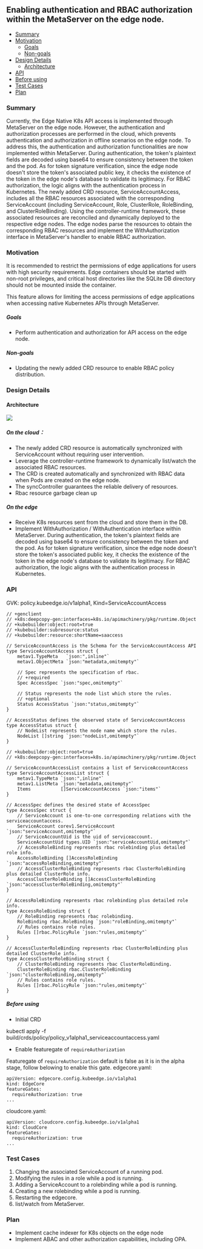 ## Enabling authentication and RBAC authorization within the MetaServer on the edge node.

- [Summary](#summary)
- [Motivation](#motivation)
  - [Goals](#goals)
  - [Non-goals](#non-goals)
- [Design Details](#design-details)
  - [Architecture](#architecture)
- [API](#api)
- [Before using](#before-using)
- [Test Cases](#test-cases)
- [Plan](#plan)

### Summary

Currently, the Edge Native K8s API access is implemented through MetaServer on the edge node. However, the authentication and authorization processes are performed in the cloud, which prevents authentication and authorization in offline scenarios on the edge node.
To address this, the authentication and authorization functionalities are now implemented within MetaServer. During authentication, the token's plaintext fields are decoded using base64 to ensure consistency between the token and the pod. As for token signature verification, since the edge node doesn't store the token's associated public key, it checks the existence of the token in the edge node's database to validate its legitimacy.
For RBAC authorization, the logic aligns with the authentication process in Kubernetes. The newly added CRD resource, ServiceAccountAccess, includes all the RBAC resources associated with the corresponding ServiceAccount (including ServiceAccount, Role, ClusterRole, RoleBinding, and ClusterRoleBinding). Using the controller-runtime framework, these associated resources are reconciled and dynamically deployed to the respective edge nodes. The edge nodes parse the resources to obtain the corresponding RBAC resources and implement the WithAuthorization interface in MetaServer's handler to enable RBAC authorization.

### Motivation

It is recommended to restrict the permissions of edge applications for users with high security requirements. Edge containers should be started with non-root privileges, and critical host directories like the SQLite DB directory should not be mounted inside the container.

This feature allows for limiting the access permissions of edge applications when accessing native Kubernetes APIs through MetaServer.

##### Goals

- Perform authentication and authorization for API access on the edge node.

##### Non-goals

- Updating the newly added CRD resource to enable RBAC policy distribution.

### Design Details

#### Architecture

![](../images/proposals/authorization.png)

##### On the cloud：

- The newly added CRD resource is automatically synchronized with ServiceAccount without requiring user intervention.
- Leverage the controller-runtime framework to dynamically list/watch the associated RBAC resources.
- The CRD is created automatically and synchronized with RBAC data when Pods are created on the edge node.
- The syncController guarantees the reliable delivery of resources.
- Rbac resource garbage clean up

##### On the edge

- Receive K8s resources sent from the cloud and store them in the DB.
- Implement WithAuthorization / WithAuthentication interface within MetaServer. During authentication, the token's plaintext fields are decoded using base64 to ensure consistency between the token and the pod. As for token signature verification, since the edge node doesn't store the token's associated public key, it checks the existence of the token in the edge node's database to validate its legitimacy. For RBAC authorization, the logic aligns with the authentication process in Kubernetes.

### API

GVK: policy.kubeedge.io/v1alpha1, Kind=ServiceAccountAccess

```
// +genclient
// +k8s:deepcopy-gen:interfaces=k8s.io/apimachinery/pkg/runtime.Object
// +kubebuilder:object:root=true
// +kubebuilder:subresource:status
// +kubebuilder:resource:shortName=saaccess

// ServiceAccountAccess is the Schema for the ServiceAccountAccess API
type ServiceAccountAccess struct {
	metav1.TypeMeta   `json:",inline"`
	metav1.ObjectMeta `json:"metadata,omitempty"`

	// Spec represents the specification of rbac.
	// +required
	Spec AccessSpec `json:"spec,omitempty"`

	// Status represents the node list which store the rules.
	// +optional
	Status AccessStatus `json:"status,omitempty"`
}

// AccessStatus defines the observed state of ServiceAccountAccess
type AccessStatus struct {
	// NodeList represents the node name which store the rules.
	NodeList []string `json:"nodeList,omitempty"`
}

// +kubebuilder:object:root=true
// +k8s:deepcopy-gen:interfaces=k8s.io/apimachinery/pkg/runtime.Object

// ServiceAccountAccessList contains a list of ServiceAccountAccess
type ServiceAccountAccessList struct {
	metav1.TypeMeta `json:",inline"`
	metav1.ListMeta `json:"metadata,omitempty"`
	Items           []ServiceAccountAccess `json:"items"`
}

// AccessSpec defines the desired state of AccessSpec
type AccessSpec struct {
	// ServiceAccount is one-to-one corresponding relations with the serviceaccountaccess.
	ServiceAccount corev1.ServiceAccount `json:"serviceAccount,omitempty"`
	// ServiceAccountUid is the uid of serviceaccount.
	ServiceAccountUid types.UID `json:"serviceAccountUid,omitempty"`
	// AccessRoleBinding represents rbac rolebinding plus detailed role info.
	AccessRoleBinding []AccessRoleBinding `json:"accessRoleBinding,omitempty"`
	// AccessClusterRoleBinding represents rbac ClusterRoleBinding plus detailed ClusterRole info.
	AccessClusterRoleBinding []AccessClusterRoleBinding `json:"accessClusterRoleBinding,omitempty"`
}

// AccessRoleBinding represents rbac rolebinding plus detailed role info.
type AccessRoleBinding struct {
	// RoleBinding represents rbac rolebinding.
	RoleBinding rbac.RoleBinding `json:"roleBinding,omitempty"`
	// Rules contains role rules.
	Rules []rbac.PolicyRule `json:"rules,omitempty"`
}

// AccessClusterRoleBinding represents rbac ClusterRoleBinding plus detailed ClusterRole info.
type AccessClusterRoleBinding struct {
	// ClusterRoleBinding represents rbac ClusterRoleBinding.
	ClusterRoleBinding rbac.ClusterRoleBinding `json:"clusterRoleBinding,omitempty"`
	// Rules contains role rules.
	Rules []rbac.PolicyRule `json:"rules,omitempty"`
}
```

##### Before using

- Initial CRD

kubectl apply -f build/crds/policy/policy_v1alpha1_serviceaccountaccess.yaml

- Enable featuregate of `requireAuthorization` 

Featuregate of `requireAuthorization` default is false as it is in the alpha stage, follow belowing to enable this gate.
edgecore.yaml:

```
apiVersion: edgecore.config.kubeedge.io/v1alpha1
kind: EdgeCore
featureGates:
  requireAuthorization: true
...
```

cloudcore.yaml:

```
apiVersion: cloudcore.config.kubeedge.io/v1alpha1
kind: CloudCore
featureGates:
  requireAuthorization: true
...
```

### Test Cases

1. Changing the associated ServiceAccount of a running pod.
2. Modifying the rules in a role while a pod is running.
3. Adding a ServiceAccount to a rolebinding while a pod is running.
4. Creating a new rolebinding while a pod is running.
5. Restarting the edgecore.
6. list/watch from MetaServer.

### Plan

- Implement cache indexer for K8s objects on the edge node
- Implement ABAC and other authorization capabilities, including OPA.
